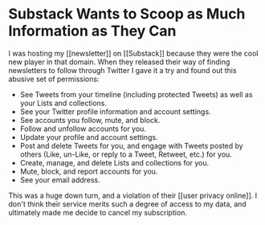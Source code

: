 # Substack Wants to Scoop as Much Information as They Can
I was hosting my [[newsletter]] on [[Substack]] because they were the cool new player in that domain. When they released their way of finding newsletters to follow through Twitter I gave it a try and found out this abusive set of permissions:

* See Tweets from your timeline (including protected Tweets) as well as your Lists and collections.
* See your Twitter profile information and account settings.
* See accounts you follow, mute, and block.
* Follow and unfollow accounts for you.
* Update your profile and account settings.
* Post and delete Tweets for you, and engage with Tweets posted by others (Like, un-Like, or reply to a Tweet, Retweet, etc.) for you.
* Create, manage, and delete Lists and collections for you.
* Mute, block, and report accounts for you.
* See your email address.

This was a huge down turn, and a violation of their [[user privacy online]]. I don't think their service merits such a degree of access to my data, and ultimately made me decide to cancel my subscription. 